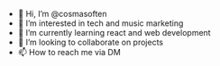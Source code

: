 - 👋 Hi, I’m @cosmasoften
- 👀 I’m interested in tech and music marketing
- 🌱 I’m currently learning react and web development
- 💞️ I’m looking to collaborate on projects
- 📫 How to reach me via DM 

<!---
cosmasoften/cosmasoften is a ✨ special ✨ repository because its `README.md` (this file) appears on your GitHub profile.
You can click the Preview link to take a look at your changes.
--->
